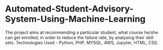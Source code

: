 # Automated-Student-Advisory-System-Using-Machine-Learning
The project aims at recommending a particular student, what course he/she can get enrolled, in order
to reduce the failure rate, by analysing their skill sets.
Technologies Used - Python, PHP, MYSQL, AWS, Jupyter, HTML, CSS.

